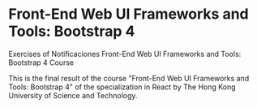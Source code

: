 # Front-End Web UI Frameworks and Tools: Bootstrap 4
Exercises of Notificaciones Front-End Web UI Frameworks and Tools: Bootstrap 4 Course

This is the final result of the course "Front-End Web UI Frameworks and Tools: Bootstrap 4" of the specialization in React by The Hong Kong University of Science and Technology.
